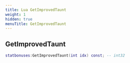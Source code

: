 ```yaml
---
title: Lua GetImprovedTaunt
weight: 1
hidden: true
menuTitle: GetImprovedTaunt
---
```

## GetImprovedTaunt
```lua
statbonuses:GetImprovedTaunt(int idx) const; -- int32
```